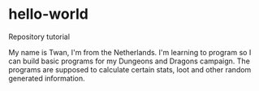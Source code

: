 # hello-world
Repository tutorial

My name is Twan, I'm from the Netherlands. I'm learning to program so I can build basic programs for my Dungeons and Dragons campaign.
The programs are supposed to calculate certain stats, loot and other random generated information.
